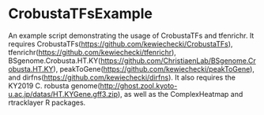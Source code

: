 # CrobustaTFsExample
An example script demonstrating the usage of CrobustaTFs and tfenrichr. It requires CrobustaTFs(https://github.com/kewiechecki/CrobustaTFs), 
tfenrichr(https://github.com/kewiechecki/tfenrichr), BSgenome.Crobusta.HT.KY(https://github.com/ChristiaenLab/BSgenome.Crobusta.HT.KY),
peakToGene(https://github.com/kewiechecki/peakToGene), and dirfns(https://github.com/kewiechecki/dirfns).
It also requires the KY2019 C. robusta genome(http://ghost.zool.kyoto-u.ac.jp/datas/HT.KYGene.gff3.zip), as well as the ComplexHeatmap and rtracklayer R packages.
